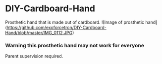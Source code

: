 # DIY-Cardboard-Hand
Prosthetic hand that is made out of cardboard.
![Image of prosthetic hand] (https://github.com/exoforcetron/DIY-Cardboard-Hand/blob/master/IMG_0112.JPG)

### **Warning this prosthetic hand may not work for everyone**
Parent supervision required.
